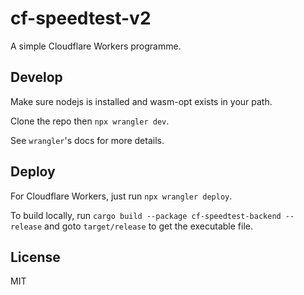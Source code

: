 # cf-speedtest-v2

A simple Cloudflare Workers programme.

## Develop

Make sure nodejs is installed and wasm-opt exists in your path.

Clone the repo then `npx wrangler dev`.

See `wrangler`'s docs for more details.

## Deploy

For Cloudflare Workers, just run `npx wrangler deploy`.

To build locally, run `cargo build --package cf-speedtest-backend --release` and goto `target/release` to get the executable file.

## License

MIT
